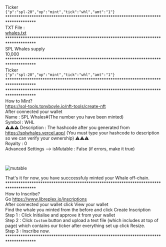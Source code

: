 Ticker </br>
`{"p":"spl-20","op":"mint","tick":"whl","amt":"1"}` </br>
************************************************************************************* </br>
TXT File : </br>
[whales.txt](https://github.com/splwhales/splwhales/files/13493436/whales.txt) </br>
************************************************************************************* </br>
SPL Whales supply </br>
10,000 </br>
************************************************************************************* </br>
Ticker </br> 
`{"p":"spl-20","op":"mint","tick":"whl","amt":"1"}` </br>
************************************************************************************* </br>
************************************************************************************* </br>
How to Mint? </br>
https://sol-tools.tonyboyle.io/nft-tools/create-nft </br>
After connected your wallet </br>
Name : SPL Whales#(The number you have been minted) </br>
Symbol : WHL </br>
⚠️⚠️⚠️ Description : The hashcode after you generated from https://splwhales.vercel.app/  (You must type your hashcode to description so we can verify your ownership) ⚠️⚠️⚠️ </br>
Royalty : 0 </br>
Advanced Settings --> isMutable : False (if errors, make it true)

</br>

![mutable](https://github.com/splwhales/splwhales/assets/152276920/bdd645f4-70d1-4853-80ca-24c91ba9ca7b) </br>

That's it for now, you have succcessfuly minted your Whale off-chain. </br>
************************************************************************************* </br>
How to Inscribe? </br>
Go https://www.libreplex.io/inscriptions </br>
After connected your wallet click View your wallet </br>
Find the whale you minted from the before and click Create Inscription </br>
Step 1 : Click Initialise and approve it from your wallet </br>
Step 2 : Click `Custom` button and upload a text file (which includes at top of page) which contains our ticker after everything set up click Resize. </br>
Step 3 : Inscribe now.  </br>
************************************************************************************* </br>


